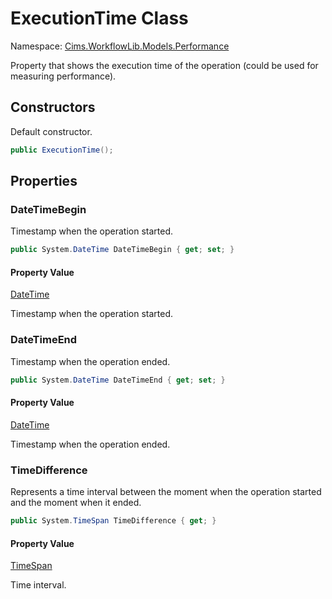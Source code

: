 # ExecutionTime Class

Namespace: [Cims.WorkflowLib.Models.Performance](Cims.WorkflowLib.Models.Performance.md)

Property that shows the execution time of the operation (could be used for measuring performance).

## Constructors

Default constructor.

```C#
public ExecutionTime();
```

## Properties

### DateTimeBegin

Timestamp when the operation started.

```C#
public System.DateTime DateTimeBegin { get; set; }
```

#### Property Value

[DateTime](https://learn.microsoft.com/en-us/dotnet/api/system.datetime)

Timestamp when the operation started.

### DateTimeEnd

Timestamp when the operation ended.

```C#
public System.DateTime DateTimeEnd { get; set; }
```

#### Property Value

[DateTime](https://learn.microsoft.com/en-us/dotnet/api/system.datetime)

Timestamp when the operation ended.

### TimeDifference

Represents a time interval between the moment when the operation started and the moment when it ended.

```C#
public System.TimeSpan TimeDifference { get; }
```

#### Property Value

[TimeSpan](https://learn.microsoft.com/en-us/dotnet/api/system.timespan)

Time interval.
